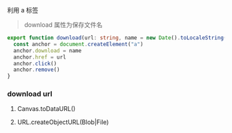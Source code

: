 利用 a 标签

> download 属性为保存文件名

```ts
export function download(url: string, name = new Date().toLocaleString()) {
  const anchor = document.createElement("a")
  anchor.download = name
  anchor.href = url
  anchor.click()
  anchor.remove()
}
```

### download url

1. Canvas.toDataURL()

2. URL.createObjectURL(Blob|File)
